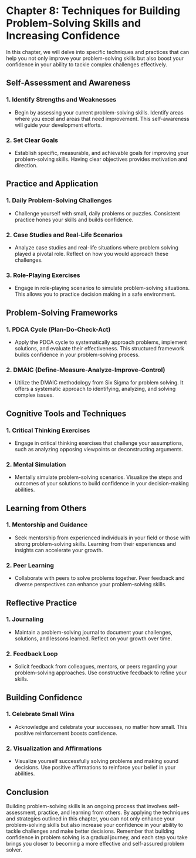 Chapter 8: Techniques for Building Problem-Solving Skills and Increasing Confidence
===================================================================================

In this chapter, we will delve into specific techniques and practices that can help you not only improve your problem-solving skills but also boost your confidence in your ability to tackle complex challenges effectively.

Self-Assessment and Awareness
-----------------------------

### 1. **Identify Strengths and Weaknesses**

* Begin by assessing your current problem-solving skills. Identify areas where you excel and areas that need improvement. This self-awareness will guide your development efforts.

### 2. **Set Clear Goals**

* Establish specific, measurable, and achievable goals for improving your problem-solving skills. Having clear objectives provides motivation and direction.

Practice and Application
------------------------

### 1. **Daily Problem-Solving Challenges**

* Challenge yourself with small, daily problems or puzzles. Consistent practice hones your skills and builds confidence.

### 2. **Case Studies and Real-Life Scenarios**

* Analyze case studies and real-life situations where problem solving played a pivotal role. Reflect on how you would approach these challenges.

### 3. **Role-Playing Exercises**

* Engage in role-playing scenarios to simulate problem-solving situations. This allows you to practice decision making in a safe environment.

Problem-Solving Frameworks
--------------------------

### 1. **PDCA Cycle (Plan-Do-Check-Act)**

* Apply the PDCA cycle to systematically approach problems, implement solutions, and evaluate their effectiveness. This structured framework builds confidence in your problem-solving process.

### 2. **DMAIC (Define-Measure-Analyze-Improve-Control)**

* Utilize the DMAIC methodology from Six Sigma for problem solving. It offers a systematic approach to identifying, analyzing, and solving complex issues.

Cognitive Tools and Techniques
------------------------------

### 1. **Critical Thinking Exercises**

* Engage in critical thinking exercises that challenge your assumptions, such as analyzing opposing viewpoints or deconstructing arguments.

### 2. **Mental Simulation**

* Mentally simulate problem-solving scenarios. Visualize the steps and outcomes of your solutions to build confidence in your decision-making abilities.

Learning from Others
--------------------

### 1. **Mentorship and Guidance**

* Seek mentorship from experienced individuals in your field or those with strong problem-solving skills. Learning from their experiences and insights can accelerate your growth.

### 2. **Peer Learning**

* Collaborate with peers to solve problems together. Peer feedback and diverse perspectives can enhance your problem-solving skills.

Reflective Practice
-------------------

### 1. **Journaling**

* Maintain a problem-solving journal to document your challenges, solutions, and lessons learned. Reflect on your growth over time.

### 2. **Feedback Loop**

* Solicit feedback from colleagues, mentors, or peers regarding your problem-solving approaches. Use constructive feedback to refine your skills.

Building Confidence
-------------------

### 1. **Celebrate Small Wins**

* Acknowledge and celebrate your successes, no matter how small. This positive reinforcement boosts confidence.

### 2. **Visualization and Affirmations**

* Visualize yourself successfully solving problems and making sound decisions. Use positive affirmations to reinforce your belief in your abilities.

Conclusion
----------

Building problem-solving skills is an ongoing process that involves self-assessment, practice, and learning from others. By applying the techniques and strategies outlined in this chapter, you can not only enhance your problem-solving skills but also increase your confidence in your ability to tackle challenges and make better decisions. Remember that building confidence in problem solving is a gradual journey, and each step you take brings you closer to becoming a more effective and self-assured problem solver.
